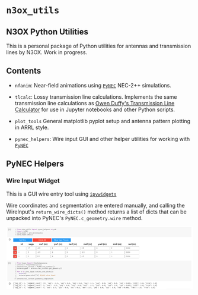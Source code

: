 # `n3ox_utils` 

## N3OX Python Utilities

This is a personal package of Python utilities for antennas and transmission lines by N3OX. Work in progress.

## Contents
 * `nfanim`: Near-field animations using 
 [`PyNEC`](https://github.com/tmolteno/python-necpp/tree/master/PyNEC) NEC-2++ simulations.
 
 * `tlcalc`: Lossy transmission line calculations. 
 Implements the same transmission line calculations as [Owen Duffy's Transmission Line Calculator](https://owenduffy.net/transmissionline/concept/mptl.htm) for use in Jupyter notebooks and other Python scripts.

 * `plot_tools`
 General matplotlib pyplot setup and antenna pattern plotting in ARRL style.

 * `pynec_helpers`: Wire input GUI and other helper utilities for working with [`PyNEC`](https://github.com/tmolteno/python-necpp/tree/master/PyNEC)

 ## PyNEC Helpers

 ### Wire Input Widget

This is a GUI wire entry tool using [`ipywidgets`](https://ipywidgets.readthedocs.io/en/latest/)

Wire coordinates and segmentation are entered manually, and calling the WireInput's `return_wire_dicts()` method returns a list of dicts that
can be unpacked into PyNEC's `PyNEC.c_geometry.wire` method. 

 ![WireInput Screenshot showing GUI wire input interface](/docimages/WireInput_Screenshot.png?raw=true)